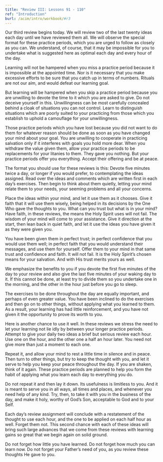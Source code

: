 ```yaml
---
title: "Review III: Lessons 91 - 110"
ref: "Introduction"
burl: /acim/intro/workbook/#r3
---
```


Our third review begins today. We will review two of the last twenty
ideas each day until we have reviewed them all. We will observe the
special format for these practice periods, which you are urged to follow
as closely as you can. We understand, of course, that it may be
impossible for you to undertake what is suggested here as optimal each
day and every hour of the day.

Learning will not be hampered when you miss a practice period because it
is impossible at the appointed time. Nor is it necessary that you make
excessive efforts to be sure that you catch up in terms of numbers.
Rituals are not our aim, and would defeat our learning goal.

But learning will be hampered when you skip a practice period because
you are unwilling to devote the time to it which you are asked to give.
Do not deceive yourself in this. Unwillingness can be most carefully
concealed behind a cloak of situations you can not control. Learn to
distinguish situations which are poorly suited to your practicing from
those which you establish to uphold a camouflage for your unwillingness.

Those practice periods which you have lost because you did not want to
do them for whatever reason should be done as soon as you have changed
your mind about your goal. You are unwilling to cooperate in practicing
salvation only if it interferes with goals you hold more dear. When you
withdraw the value given them, allow your practice periods to be
replacements for your litanies to them. They gave you nothing. But your
practice periods offer you everything. Accept their offering and be at
peace.

The format you should use for these reviews is this: Devote five minutes
twice a day, or longer if you would prefer, to contemplating the ideas
assigned. Read over the ideas and comments which are written first in
each day’s exercises. Then begin to think about them quietly, letting
your mind relate them to your needs, your seeming problems and all your
concerns.

Place the ideas within your mind, and let it use them as it chooses.
Give it faith that it will use them wisely, being helped in its
decisions by the One Who gave the thoughts to you. What can you
trust but what is in your mind? Have faith, in these reviews, the means
the Holy Spirit uses will not fail. The wisdom of your mind will come to
your assistance. Give it direction at the start, then lean back in quiet
faith, and let it use the ideas you have given it as they were given
you.

You have been given them in perfect trust; in perfect confidence that
you would use them well; in perfect faith that you would understand
their messages, and use them for yourself. Offer them to your mind in
that same trust and confidence and faith. It will not fail. It is the
Holy Spirit’s chosen means for your salvation. And with His trust merits
yours as well.

We emphasize the benefits to you if you devote the first five minutes of
the day to your review and also give the last five minutes of your
waking day to it. If this cannot be done, at least try to divide them so
you undertake one in the morning, and the other in the hour just before
you go to sleep.

The exercises to be done throughout the day are equally important, and
perhaps of even greater value. You have been inclined to do the exercises
and then go on to other things, without applying what you learned to
them. As a result, your learning has had little reinforcement, and you
have not given it the opportunity to prove its worth to you.

Here is another chance to use it well. In these reviews we stress the
need to let your learning not lie idly by between your longer practice
periods. Attempt to give your daily two ideas a brief but serious review
each hour. Use one on the hour, and the other one a half an hour later.
You need not give more than just a moment to each one.

Repeat it, and allow your mind to rest a little time in silence and in
peace. Then turn to other things, but try to keep the thought with you,
and let it serve to help you keep your peace throughout the day. If you
are shaken, think of it again. These practice periods are planned to help
you form the habit of applying what you learn each day to everything you
do.

Do not repeat it and then lay it down. Its usefulness is limitless to
you. And it is meant to serve you in all ways, all times and places, and
whenever you need help of any kind. Try, then, to take it with you in
the business of the day, and make it holy, worthy of God’s Son,
acceptable to God and to your Self.

Each day’s review assignment will conclude with a restatement of the
thought to use each hour, and the one to be applied on each half hour as
well. Forget them not. This second chance with each of these ideas will
bring such large advances that we come from these reviews with learning
gains so great that we begin again on solid ground.

Do not forget how little you have learned. Do not forget how much you
can learn now. Do not forget your Father’s need of you, as you review
these thoughts He gave to you.

